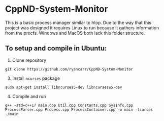 # CppND-System-Monitor

This is a basic process manager similar to htop. Due to the way that this project was designed it requires Linux to run because it gathers information from the procfs. Windows and MacOS both lack this folder structure.

## To setup and compile in Ubuntu:

1. Clone repository
```
git clone https://github.com/ryancarr/CppND-System-Monitor
```

3. Install `ncurses` package
```
sudo apt-get install libncurses5-dev libncursesw5-dev
```
4. Compile and run
```
g++ -std=c++17 main.cpp Util.cpp Constants.cpp SysInfo.cpp ProcessParser.cpp Process.cpp ProcessContainer.cpp -o main -lcurses
./main
```
